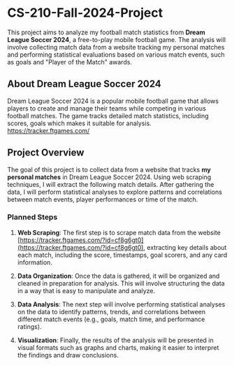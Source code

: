 # CS-210-Fall-2024-Project

This project aims to analyze my football match statistics from **Dream League Soccer 2024**, a free-to-play mobile football game. The analysis will involve collecting match data from a website tracking my personal matches and performing statistical evaluations based on various match events, such as goals and "Player of the Match" awards.

## About Dream League Soccer 2024

Dream League Soccer 2024 is a popular mobile football game that allows players to create and manage their teams while competing in various football matches. The game tracks detailed match statistics, including scores, goals which makes it suitable for analysis. https://tracker.ftgames.com/

## Project Overview

The goal of this project is to collect data from a website that tracks **my personal matches** in Dream League Soccer 2024. Using web scraping techniques, I will extract the following match details.
After gathering the data, I will perform statistical analyses to explore patterns and correlations between match events, player performances or time of the match.

### Planned Steps

1. **Web Scraping**: The first step is to scrape match data from the website [https://tracker.ftgames.com/?id=cf8g6gt0](https://tracker.ftgames.com/?id=cf8g6gt0), extracting key details about each match, including the score, timestamps, goal scorers, and any card information.
   
2. **Data Organization**: Once the data is gathered, it will be organized and cleaned in preparation for analysis. This will involve structuring the data in a way that is easy to manipulate and analyze.

3. **Data Analysis**: The next step will involve performing statistical analyses on the data to identify patterns, trends, and correlations between different match events (e.g., goals, match time, and performance ratings).

4. **Visualization**: Finally, the results of the analysis will be presented in visual formats such as graphs and charts, making it easier to interpret the findings and draw conclusions.

